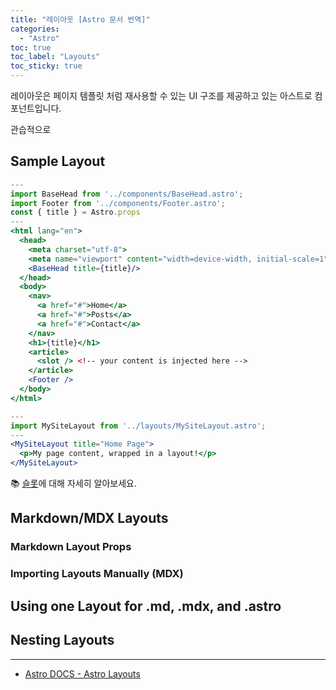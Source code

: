 ```yaml
---
title: "레이아웃 [Astro 문서 번역]"
categories:
  - "Astro"
toc: true
toc_label: "Layouts"
toc_sticky: true
---
```


레이아웃은 페이지 템플릿 처럼 재사용할 수 있는 UI 구조를 제공하고 있는 아스트로 컴포넌트입니다.

관습적으로

## Sample Layout

```jsx
---
import BaseHead from '../components/BaseHead.astro';
import Footer from '../components/Footer.astro';
const { title } = Astro.props
---
<html lang="en">
  <head>
    <meta charset="utf-8">
    <meta name="viewport" content="width=device-width, initial-scale=1">
    <BaseHead title={title}/>
  </head>
  <body>
    <nav>
      <a href="#">Home</a>
      <a href="#">Posts</a>
      <a href="#">Contact</a>
    </nav>
    <h1>{title}</h1>
    <article>
      <slot /> <!-- your content is injected here -->
    </article>
    <Footer />
  </body>
</html>
```

```jsx
---
import MySiteLayout from '../layouts/MySiteLayout.astro';
---
<MySiteLayout title="Home Page">
  <p>My page content, wrapped in a layout!</p>
</MySiteLayout>
```

📚 [슬롯](2023-03-11-astro-components.md#slots)에 대해 자세히 알아보세요.

## Markdown/MDX Layouts

### Markdown Layout Props

### Importing Layouts Manually (MDX)

## Using one Layout for .md, .mdx, and .astro

## Nesting Layouts

---

- [Astro DOCS - Astro Layouts](https://docs.astro.build/en/core-concepts/layouts/)
